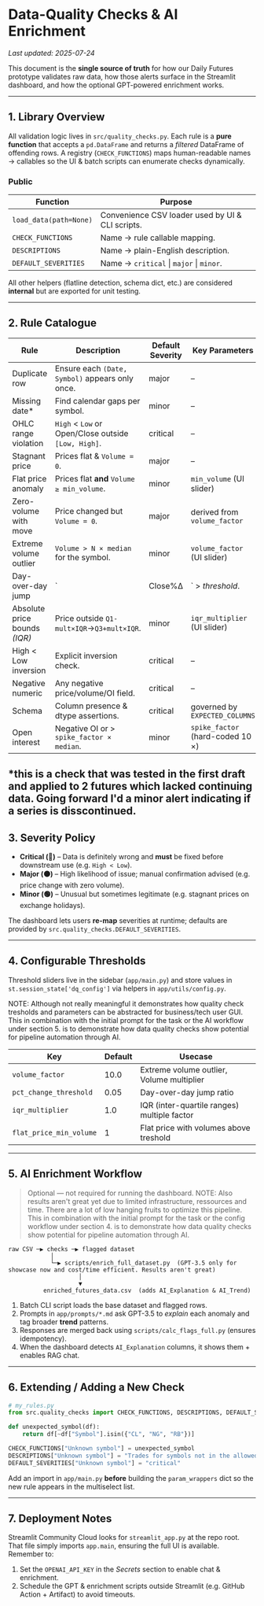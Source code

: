 # Data-Quality Checks & AI Enrichment

*Last updated: 2025-07-24*

This document is the **single source of truth** for how our Daily Futures prototype validates raw data, how those alerts surface in the Streamlit dashboard, and how the optional GPT-powered enrichment works.

---

## 1. Library Overview

All validation logic lives in `src/quality_checks.py`.  Each rule is a **pure function** that accepts a `pd.DataFrame` and returns a *filtered* DataFrame of offending rows.  A registry (`CHECK_FUNCTIONS`) maps human-readable names → callables so the UI & batch scripts can enumerate checks dynamically.

### Public
| Function                     | Purpose                                          |
|------------------------------|--------------------------------------------------|
| `load_data(path=None)`       | Convenience CSV loader used by UI & CLI scripts. |
| `CHECK_FUNCTIONS`            | Name → rule callable mapping.                    |
| `DESCRIPTIONS`               | Name → plain-English description.                |
| `DEFAULT_SEVERITIES`         | Name → `critical` \| `major` \| `minor`.         |

All other helpers (flatline detection, schema dict, etc.) are considered **internal** but are exported for unit testing.

---

## 2. Rule Catalogue

| Rule                          | Description                                         | Default Severity | Key Parameters |
|-------------------------------|-----------------------------------------------------|------------------|------------------------------------|
| Duplicate row                 | Ensure each `(Date, Symbol)` appears only once.     | major            | –                                  |
| Missing date*                 | Find calendar gaps per symbol.                      | minor            | –                                  |
| OHLC range violation          | `High` < `Low` or Open/Close outside `[Low, High]`. | critical         | –                                  |
| Stagnant price                | Prices flat & `Volume = 0`.                         | major            | –                                  |
| Flat price anomaly            | Prices flat **and** `Volume ≥ min_volume`.          | minor            | `min_volume` (UI slider)           |
| Zero-volume with move         | Price changed but `Volume = 0`.                     | major            | derived from `volume_factor`       |
| Extreme volume outlier        | `Volume > N × median` for the symbol.               | minor            | `volume_factor` (UI slider)        |
| Day-over-day jump             | `|Close%Δ|` > *threshold*.                          | minor            | `pct_change_threshold` (UI slider) |
| Absolute price bounds *(IQR)* | Price outside `Q1-mult×IQR`→`Q3+mult×IQR`.          | minor            | `iqr_multiplier` (UI slider)       |
| High < Low inversion          | Explicit inversion check.                           | critical         | –                                  |
| Negative numeric              | Any negative price/volume/OI field.                 | critical         | –                                  |
| Schema                        | Column presence & dtype assertions.                 | critical         | governed by `EXPECTED_COLUMNS`     |
| Open interest                 | Negative OI or > `spike_factor × median`.           | minor            | `spike_factor` (hard-coded 10 ×)   |

*this is a check that was tested in the first draft and applied to 2 futures which lacked continuing data. Going forward I'd a minor alert indicating if a series is disscontinued.
---

## 3. Severity Policy

* **Critical (🔴)** – Data is definitely wrong and **must** be fixed before downstream use (e.g. `High < Low`).
* **Major (🟠)** – High likelihood of issue; manual confirmation advised (e.g. price change with zero volume).
* **Minor (🟢)** – Unusual but sometimes legitimate (e.g. stagnant prices on exchange holidays).

The dashboard lets users **re-map** severities at runtime; defaults are provided by `src.quality_checks.DEFAULT_SEVERITIES`.

---

## 4. Configurable Thresholds

Threshold sliders live in the sidebar (`app/main.py`) and store values in `st.session_state['dq_config']` via helpers in `app/utils/config.py`.

NOTE: Although not really meaningful it demonstrates how quality check tresholds and parameters can be abstracted for business/tech user GUI.
This in combination with the initial prompt for the task or the AI workflow under section 5. is to demonstrate how data quality checks show potential for pipeline automation through AI.

| Key                     | Default    | Usecase                                       |
|-------------------------|------------|-----------------------------------------------|
| `volume_factor`         | 10.0       | Extreme volume outlier, Volume multiplier     |
| `pct_change_threshold`  | 0.05       | Day-over-day jump ratio                       |
| `iqr_multiplier`        | 1.0        | IQR (inter-quartile ranges) multiple factor   |
| `flat_price_min_volume` | 1          | Flat price with volumes above treshold        |

---

## 5. AI Enrichment Workflow

> Optional — not required for running the dashboard.
NOTE: Also results aren't great yet due to limited infrastructure, ressources and time. There are a lot of low hanging fruits to optimize this pipeline.
This in combination with the initial prompt for the task or the config workflow under section 4. is to demonstrate how data quality checks show potential for pipeline automation through AI.

```
raw CSV ─▶ checks ─▶ flagged dataset
            │
            └─▶ scripts/enrich_full_dataset.py  (GPT-3.5 only for showcase now and cost/time efficient. Results aren't great)
                    │
                    ▼
          enriched_futures_data.csv  (adds AI_Explanation & AI_Trend)
```

1. Batch CLI script loads the base dataset and flagged rows.
2. Prompts in `app/prompts/*.md` ask GPT-3.5 to *explain* each anomaly and tag broader **trend** patterns.
3. Responses are merged back using `scripts/calc_flags_full.py` (ensures idempotency).
4. When the dashboard detects `AI_Explanation` columns, it shows them + enables RAG chat.

---

## 6. Extending / Adding a New Check

```python
# my_rules.py
from src.quality_checks import CHECK_FUNCTIONS, DESCRIPTIONS, DEFAULT_SEVERITIES

def unexpected_symbol(df):
    return df[~df["Symbol"].isin({"CL", "NG", "RB"})]

CHECK_FUNCTIONS["Unknown symbol"] = unexpected_symbol
DESCRIPTIONS["Unknown symbol"] = "Trades for symbols not in the allowed list."
DEFAULT_SEVERITIES["Unknown symbol"] = "critical"
```

Add an import in `app/main.py` **before** building the `param_wrappers` dict so the new rule appears in the multiselect list.

---

## 7. Deployment Notes

Streamlit Community Cloud looks for `streamlit_app.py` at the repo root.  That file simply imports `app.main`, ensuring the full UI is available.  Remember to:

1. Set the `OPENAI_API_KEY` in the *Secrets* section to enable chat & enrichment.
2. Schedule the GPT & enrichment scripts outside Streamlit (e.g. GitHub Action + Artifact) to avoid timeouts.

